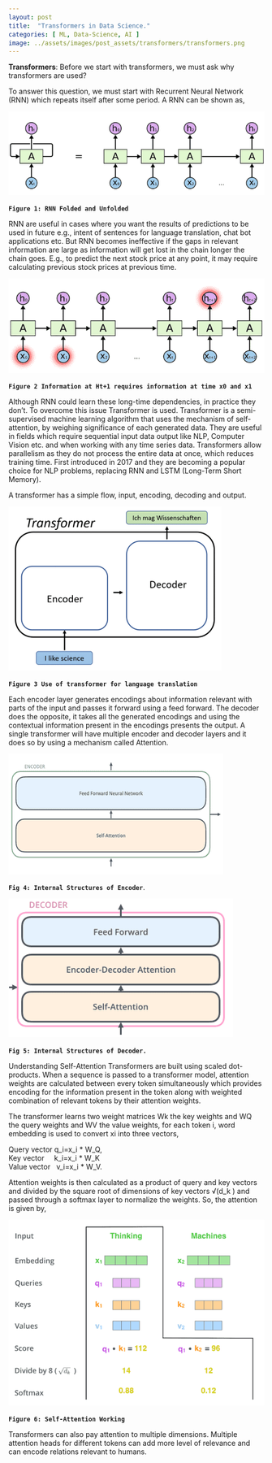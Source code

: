 ```yaml
---
layout: post
title:  "Transformers in Data Science."
categories: [ ML, Data-Science, AI ]
image: ../assets/images/post_assets/transformers/transformers.png
---
```


**Transformers**: Before we start with transformers, we must ask why transformers are used? 
<br>

To answer this question, we must start with Recurrent Neural Network (RNN) which repeats itself after some period. A RNN can be shown as,

![Transformers Folded and Unfolded](../assets/images/post_assets/transformers/fig1_RNN_folded_unfolded.png)

**`Figure 1: RNN Folded and Unfolded`**

RNN are useful in cases where you want the results of predictions to be used in future e.g., intent of sentences for language translation, chat bot applications etc. But RNN becomes ineffective if the gaps in relevant information are large as information will get lost in the chain longer the chain goes.
E.g., to predict the next stock price at any point, it may require calculating previous stock prices at previous time.

![Information Transfer in RNN](../assets/images/post_assets/transformers/fig2_RNN_information.png)

**`Figure 2 Information at Ht+1 requires information at time x0 and x1`**

Although RNN could learn these long-time dependencies, in practice they don’t. To overcome this issue Transformer is used.
Transformer is a semi-supervised machine learning algorithm that uses the mechanism of self-attention, by weighing significance of each generated data. They are useful in fields which require sequential input data output like NLP, Computer Vision etc. and when working with any time series data.
Transformers allow parallelism as they do not process the entire data at once, which reduces training time. First introduced in 2017 and they are becoming a popular choice for NLP problems, replacing RNN and LSTM (Long-Term Short Memory).

A transformer has a simple flow, input, encoding, decoding and output.

![Transformers in NLP](../assets/images/post_assets/transformers/fig3_transformers_for_language_translation.png)

**`Figure 3 Use of transformer for language translation`**

Each encoder layer generates encodings about information relevant with parts of the input and passes it forward using a feed forward. 
The decoder does the opposite, it takes all the generated encodings and using the contextual information present in the encodings presents the output. 
A single transformer will have multiple encoder and decoder layers and it does so by using a mechanism called Attention.

![Internal Structures of Encoder](../assets/images/post_assets/transformers/fig4_encoder-internals.png) 

**`Fig 4: Internal Structures of Encoder`**.


![Internal Structures of Decoder](../assets/images/post_assets/transformers/fig5_decoder-internals.png) 

**`Fig 5: Internal Structures of Decoder.`**

Understanding Self-Attention
Transformers are built using scaled dot-products. When a sequence is passed to a transformer model, attention weights are calculated between every token simultaneously which provides encoding for the information present in the token along with weighted combination of relevant tokens by their attention weights.

The transformer learns two weight matrices Wk the key weights and WQ the query weights and WV the value weights, for each token i, word embedding is used to convert xi into three vectors,

Query vector q_i=x_i * W_Q, <br>
Key vector &nbsp; &nbsp; k_i=x_i * W_K <br>
Value vector &nbsp; v_i=x_i * W_V.

Attention weights is then calculated as a product of query and key vectors and divided by the square root of dimensions of key vectors √(d_k )  and passed through a softmax layer to normalize the weights. 
So, the attention is given by,
 

![Working of Self Attention](../assets/images/post_assets/transformers/fig6_self-attention-working.png)

**`Figure 6: Self-Attention Working`**

Transformers can also pay attention to multiple dimensions. Multiple attention heads for different tokens can add more level of relevance and can encode relations relevant to humans.

